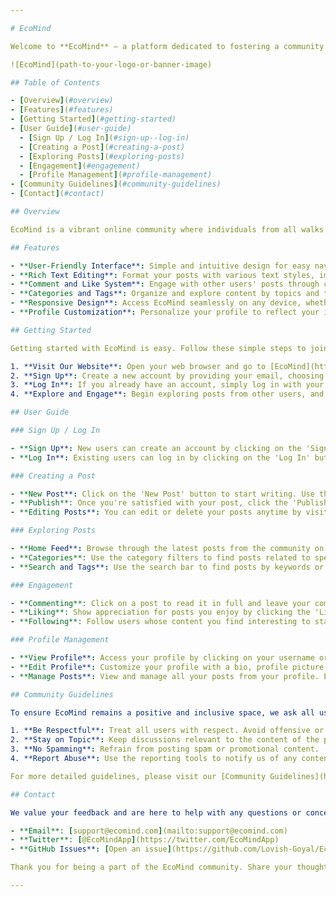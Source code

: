 ```yaml
---

# EcoMind

Welcome to **EcoMind** – a platform dedicated to fostering a community where users can share their thoughts, ideas, and reflections. Whether it's a daily musing, advice, or a story you'd like to share, EcoMind provides a safe and welcoming space for your voice to be heard.

![EcoMind](path-to-your-logo-or-banner-image)

## Table of Contents

- [Overview](#overview)
- [Features](#features)
- [Getting Started](#getting-started)
- [User Guide](#user-guide)
  - [Sign Up / Log In](#sign-up--log-in)
  - [Creating a Post](#creating-a-post)
  - [Exploring Posts](#exploring-posts)
  - [Engagement](#engagement)
  - [Profile Management](#profile-management)
- [Community Guidelines](#community-guidelines)
- [Contact](#contact)

## Overview

EcoMind is a vibrant online community where individuals from all walks of life can come together to share their thoughts. Our platform is designed to be user-friendly and inclusive, ensuring everyone has the opportunity to contribute and engage meaningfully.

## Features

- **User-Friendly Interface**: Simple and intuitive design for easy navigation and content creation.
- **Rich Text Editing**: Format your posts with various text styles, images, and links to enhance your storytelling.
- **Comment and Like System**: Engage with other users' posts through comments and likes.
- **Categories and Tags**: Organize and explore content by topics and tags.
- **Responsive Design**: Access EcoMind seamlessly on any device, whether it's a phone, tablet, or desktop.
- **Profile Customization**: Personalize your profile to reflect your identity and manage your posts.

## Getting Started

Getting started with EcoMind is easy. Follow these simple steps to join our community and start sharing your thoughts.

1. **Visit Our Website**: Open your web browser and go to [EcoMind](https://www.ecomind.com).
2. **Sign Up**: Create a new account by providing your email, choosing a username, and setting a password.
3. **Log In**: If you already have an account, simply log in with your credentials.
4. **Explore and Engage**: Begin exploring posts from other users, and don't hesitate to start sharing your own thoughts!

## User Guide

### Sign Up / Log In

- **Sign Up**: New users can create an account by clicking on the 'Sign Up' button on the homepage. Provide a valid email address, choose a username, and create a password.
- **Log In**: Existing users can log in by clicking on the 'Log In' button and entering their email and password.

### Creating a Post

- **New Post**: Click on the 'New Post' button to start writing. Use the rich text editor to format your content, add images, and insert links.
- **Publish**: Once you're satisfied with your post, click the 'Publish' button to share it with the EcoMind community.
- **Editing Posts**: You can edit or delete your posts anytime by visiting your profile and selecting the post you wish to modify.

### Exploring Posts

- **Home Feed**: Browse through the latest posts from the community on the homepage.
- **Categories**: Use the category filters to find posts related to specific topics of interest.
- **Search and Tags**: Use the search bar to find posts by keywords or tags.

### Engagement

- **Commenting**: Click on a post to read it in full and leave your comments.
- **Liking**: Show appreciation for posts you enjoy by clicking the 'Like' button.
- **Following**: Follow users whose content you find interesting to stay updated with their latest posts.

### Profile Management

- **View Profile**: Access your profile by clicking on your username or profile picture.
- **Edit Profile**: Customize your profile with a bio, profile picture, and cover photo.
- **Manage Posts**: View and manage all your posts from your profile. Edit or delete any post as needed.

## Community Guidelines

To ensure EcoMind remains a positive and inclusive space, we ask all users to adhere to our community guidelines:

1. **Be Respectful**: Treat all users with respect. Avoid offensive or derogatory language.
2. **Stay on Topic**: Keep discussions relevant to the content of the post.
3. **No Spamming**: Refrain from posting spam or promotional content.
4. **Report Abuse**: Use the reporting tools to notify us of any content that violates our guidelines.

For more detailed guidelines, please visit our [Community Guidelines](https://www.ecomind.com/guidelines) page.

## Contact

We value your feedback and are here to help with any questions or concerns. Feel free to reach out to us:

- **Email**: [support@ecomind.com](mailto:support@ecomind.com)
- **Twitter**: [@EcoMindApp](https://twitter.com/EcoMindApp)
- **GitHub Issues**: [Open an issue](https://github.com/Lovish-Goyal/EcoMind/issues)

Thank you for being a part of the EcoMind community. Share your thoughts and inspire others!

---
```

